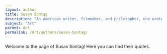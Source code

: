 ```yaml
---
layout: author
title: Susan Sontag
description: "An American writer, filmmaker, and philosopher, who wrote extensively on aesthetics and the relationship between photography and culture in her work 'On Photography'."
subject: "Art"
parent: Art
permalink: /Art/authors/Susan-Sontag/
---
```


Welcome to the page of Susan Sontag! Here you can find their quotes.
